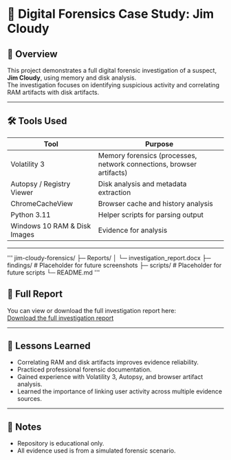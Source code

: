 # 🔎 Digital Forensics Case Study: Jim Cloudy

## 📌 Overview
This project demonstrates a full digital forensic investigation of a suspect, **Jim Cloudy**, using memory and disk analysis.  
The investigation focuses on identifying suspicious activity and correlating RAM artifacts with disk artifacts.

---

## 🛠️ Tools Used
| Tool | Purpose |
|------|---------|
| Volatility 3 | Memory forensics (processes, network connections, browser artifacts) |
| Autopsy / Registry Viewer | Disk analysis and metadata extraction |
| ChromeCacheView | Browser cache and history analysis |
| Python 3.11 | Helper scripts for parsing output |
| Windows 10 RAM & Disk Images | Evidence for analysis |

---
'''
jim-cloudy-forensics/
├─ Reports/
│ └─ investigation_report.docx
├─ findings/ # Placeholder for future screenshots
├─ scripts/ # Placeholder for future scripts
└─ README.md
'''

## 🔗 Full Report
You can view or download the full investigation report here:  
[Download the full investigation report](reports/investigation_report.docx)

---

## 📖 Lessons Learned
- Correlating RAM and disk artifacts improves evidence reliability.
- Practiced professional forensic documentation.
- Gained experience with Volatility 3, Autopsy, and browser artifact analysis.
- Learned the importance of linking user activity across multiple evidence sources.

---

## 🔗 Notes
- Repository is educational only.  
- All evidence used is from a simulated forensic scenario.
